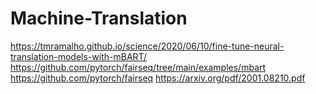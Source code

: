 # Machine-Translation

https://tmramalho.github.io/science/2020/06/10/fine-tune-neural-translation-models-with-mBART/
https://github.com/pytorch/fairseq/tree/main/examples/mbart
https://github.com/pytorch/fairseq
https://arxiv.org/pdf/2001.08210.pdf

